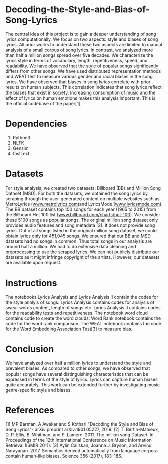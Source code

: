 # Decoding-the-Style-and-Bias-of-Song-Lyrics
The central idea of this project is to gain a deeper understanding of song lyrics computationally. We focus on two aspects: style and biases 
of song lyrics. All prior works to understand these two aspects are limited to manual analysis of a small corpus of song lyrics. In 
contrast, we analyzed more than half a million songs spread over five decades. We characterize the lyrics style in terms of vocabulary, 
length, repetitiveness, speed, and readability. We have observed that the style of popular songs significantly differs from other songs.
We have used distributed representation methods and WEAT test to measure various gender and racial biases in the song lyrics. We have 
observed that biases in song lyrics correlate with prior results on human subjects. This correlation indicates that song lyrics reflect 
the biases that exist in society. Increasing consumption of music and the effect of lyrics on human emotions makes this analysis important.
This is the official codebase of the paper[1].

# Dependencies
1) Python3
2) NLTK
3) Gensim
4) fastText

# Datasets
For style analysis, we created two datasets: Billboard (BB) and Million Song Dataset (MSD). For both the datasets, we obtained the song 
lyrics by scraping through the user-generated content on multiple websites such as MetroLyrics (www.metrolyrics.com)and LyricsMode 
(www.lyricsmode.com). The BB dataset contains top 100 songs for each year (1965 to 2015) from the Billboard Hot 100 list
(www.billboard.com/charts/hot-100). We consider these 5100 songs as popular songs. The original million song dataset only provides
audio features and song metadata [2]. It does not provide song lyrics. Out of all songs listed in the original million song dataset,
we could obtain lyrics only for 451,045 songs. We ensured that our BB and MSD datasets had no songs in common. Thus total songs
in our analysis are around half a million. We had to do extensive data cleaning and preprocessing to use the scraped lyrics.
We can not publicly distribute our datasets as it might infringe copyright of the artists. However, our datasets are available upon request.

# Instructions
The notebooks Lyrics Analysis and Lyrics Analysis II contain the codes for the style analyis of songs. Lyrics Analysis contains codes for analysis of swear words content, length of songs etc. Lyrics Analysis II contains codes for the readability tests and repetitiveness. The notebook word cloud contains code to create the word clouds. Word Rank notebook contains the code for the word rank comparison. The WEAT notebook contains the code for the Word Embedding Association Test[3] to measure bias.

# Conclusion
We have analyzed over half a million lyrics to understand the style and prevalent biases. As compared to other songs, we have observed
that popular songs have several distinguishing characteristics that can be expressed in terms of the style of lyrics. Lyrics can capture
human biases quite accurately. This work can be extended further by investigating music genre-specific style and biases.

# References
[1] MP Barman, A Awekar and S Kothari "Decoding the Style and Bias of Song Lyrics"- arXiv preprint arXiv:1901.05227, 2019.
[2] T. Bertin-Mahieux, D. P. Ellis, B. Whitman, and P. Lamere. 2011. The million song Dataset. In Proceedings of the 12th International Conference on Music Information Retrieval (ISMIR 2011).
[3] Aylin Caliskan, Joanna J. Bryson, and Arvind Narayanan. 2017. Semantics derived automatically from language corpora contain human-like biases. Science 356 (2017), 183–186.

